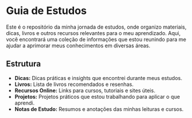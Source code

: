 # Guia de Estudos

Este é o repositório da minha jornada de estudos, onde organizo materiais, dicas, livros e outros recursos relevantes para o meu aprendizado. Aqui, você encontrará uma coleção de informações que estou reunindo para me ajudar a aprimorar meus conhecimentos em diversas áreas.

## Estrutura

- **Dicas:** Dicas práticas e insights que encontrei durante meus estudos.
- **Livros:** Lista de livros recomendados e resenhas.
- **Recursos Online:** Links para cursos, tutoriais e sites úteis.
- **Projetos:** Projetos práticos que estou trabalhando para aplicar o que aprendi.
- **Notas de Estudo:** Resumos e anotações das minhas leituras e cursos.


